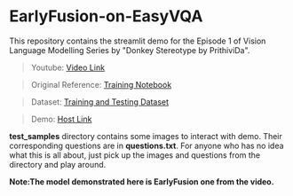 # EarlyFusion-on-EasyVQA

This repository contains the streamlit demo for the Episode 1 of Vision Language Modelling Series by "Donkey Stereotype by PrithiviDa".

> Youtube: [Video Link](https://www.youtube.com/watch?v=aGZWjz_K_rg)

> Original Reference: [Training Notebook](https://github.com/PrithivirajDamodaran/vision-language-modelling-series)

> Dataset: [Training and Testing Dataset](https://github.com/vzhou842/easy-VQA)

> Demo: [Host Link](https://mohityogesh44-earlyfusion-on-easyvqa-app-dfqz6l.streamlitapp.com/)

**test_samples** directory contains some images to interact with demo. Their corresponding questions are in **questions.txt**. For anyone who has no idea what this is all about, just pick up the images and questions from the directory and play around.

**Note:The model demonstrated here is EarlyFusion one from the video.**
